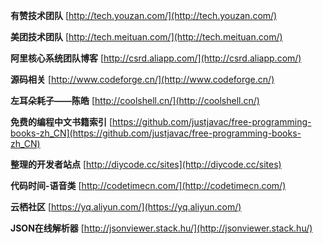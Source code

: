 **有赞技术团队**	[http://tech.youzan.com/](http://tech.youzan.com/)

**美团技术团队**	[http://tech.meituan.com/](http://tech.meituan.com/)

**阿里核心系统团队博客**		[http://csrd.aliapp.com/](http://csrd.aliapp.com/)

**源码相关**		[http://www.codeforge.cn/](http://www.codeforge.cn/)

**左耳朵耗子——陈皓**		[http://coolshell.cn/](http://coolshell.cn/)

**免费的编程中文书籍索引**		[https://github.com/justjavac/free-programming-books-zh_CN](https://github.com/justjavac/free-programming-books-zh_CN)

**整理的开发者站点**	[http://diycode.cc/sites](http://diycode.cc/sites)

**代码时间-语音类**	[http://codetimecn.com/](http://codetimecn.com/)

**云栖社区**	[https://yq.aliyun.com/](https://yq.aliyun.com/)

**JSON在线解析器**	[http://jsonviewer.stack.hu/](http://jsonviewer.stack.hu/)